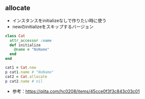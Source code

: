 ## allocate
- インスタンスをinitializeなしで作りたい時に使う
- newのinitializeをスキップするバージョン
```ruby
class Cat
  attr_accessor :name
  def initialize
    @name = "NoName"
  end
end

cat1 = Cat.new
p cat1.name # "NoName"
cat2 = Cat.allocate
p cat2.name # nil

```
- 参考：https://qiita.com/hc0208/items/45cce0f3f3c843c03c01
